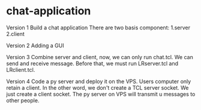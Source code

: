 # chat-application

Version 1
Build a chat application 
There are two basis component:
  1.server
  2.client

Version 2
Adding a GUI

Version 3
Combine server and client, now, we can only run chat.tcl. We can send and receive message. Before that, we must run LRserver.tcl and LRclient.tcl.

Version 4
Code a py server and deploy it on the VPS. Users computer only retain a client. In the other word, we don't create a TCL server socket. We just create a client socket. The py server on VPS will transmit u messages to other people.

